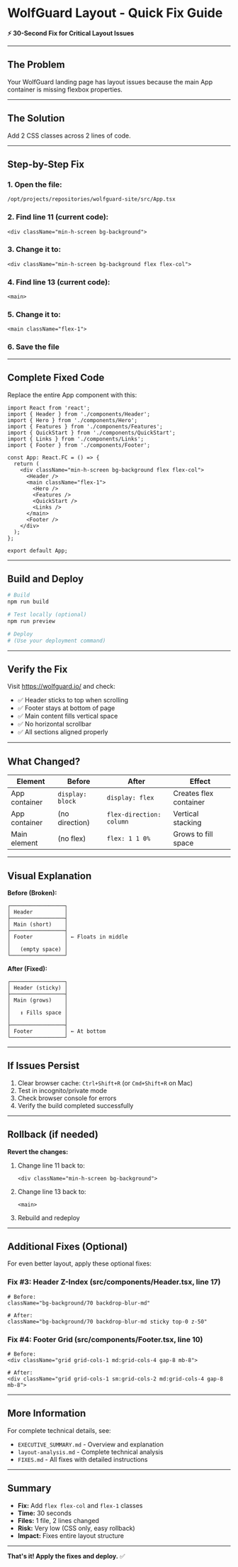 # WolfGuard Layout - Quick Fix Guide

**⚡ 30-Second Fix for Critical Layout Issues**

---

## The Problem

Your WolfGuard landing page has layout issues because the main App container is missing flexbox properties.

---

## The Solution

Add 2 CSS classes across 2 lines of code.

---

## Step-by-Step Fix

### 1. Open the file:
```
/opt/projects/repositories/wolfguard-site/src/App.tsx
```

### 2. Find line 11 (current code):
```tsx
<div className="min-h-screen bg-background">
```

### 3. Change it to:
```tsx
<div className="min-h-screen bg-background flex flex-col">
```

### 4. Find line 13 (current code):
```tsx
<main>
```

### 5. Change it to:
```tsx
<main className="flex-1">
```

### 6. Save the file

---

## Complete Fixed Code

Replace the entire App component with this:

```tsx
import React from 'react';
import { Header } from './components/Header';
import { Hero } from './components/Hero';
import { Features } from './components/Features';
import { QuickStart } from './components/QuickStart';
import { Links } from './components/Links';
import { Footer } from './components/Footer';

const App: React.FC = () => {
  return (
    <div className="min-h-screen bg-background flex flex-col">
      <Header />
      <main className="flex-1">
        <Hero />
        <Features />
        <QuickStart />
        <Links />
      </main>
      <Footer />
    </div>
  );
};

export default App;
```

---

## Build and Deploy

```bash
# Build
npm run build

# Test locally (optional)
npm run preview

# Deploy
# (Use your deployment command)
```

---

## Verify the Fix

Visit https://wolfguard.io/ and check:

- ✅ Header sticks to top when scrolling
- ✅ Footer stays at bottom of page
- ✅ Main content fills vertical space
- ✅ No horizontal scrollbar
- ✅ All sections aligned properly

---

## What Changed?

| Element | Before | After | Effect |
|---------|--------|-------|--------|
| App container | `display: block` | `display: flex` | Creates flex container |
| App container | (no direction) | `flex-direction: column` | Vertical stacking |
| Main element | (no flex) | `flex: 1 1 0%` | Grows to fill space |

---

## Visual Explanation

**Before (Broken):**
```
┌─────────────────┐
│ Header          │
├─────────────────┤
│ Main (short)    │
├─────────────────┤
│ Footer          │ ← Floats in middle
│                 │
│   (empty space) │
└─────────────────┘
```

**After (Fixed):**
```
┌─────────────────┐
│ Header (sticky) │
├─────────────────┤
│ Main (grows)    │
│                 │
│   ↕ Fills space │
│                 │
├─────────────────┤
│ Footer          │ ← At bottom
└─────────────────┘
```

---

## If Issues Persist

1. Clear browser cache: `Ctrl+Shift+R` (or `Cmd+Shift+R` on Mac)
2. Test in incognito/private mode
3. Check browser console for errors
4. Verify the build completed successfully

---

## Rollback (if needed)

**Revert the changes:**

1. Change line 11 back to:
   ```tsx
   <div className="min-h-screen bg-background">
   ```

2. Change line 13 back to:
   ```tsx
   <main>
   ```

3. Rebuild and redeploy

---

## Additional Fixes (Optional)

For even better layout, apply these optional fixes:

### Fix #3: Header Z-Index (src/components/Header.tsx, line 17)
```tsx
# Before:
className="bg-background/70 backdrop-blur-md"

# After:
className="bg-background/70 backdrop-blur-md sticky top-0 z-50"
```

### Fix #4: Footer Grid (src/components/Footer.tsx, line 10)
```tsx
# Before:
<div className="grid grid-cols-1 md:grid-cols-4 gap-8 mb-8">

# After:
<div className="grid grid-cols-1 sm:grid-cols-2 md:grid-cols-4 gap-8 mb-8">
```

---

## More Information

For complete technical details, see:
- `EXECUTIVE_SUMMARY.md` - Overview and explanation
- `layout-analysis.md` - Complete technical analysis
- `FIXES.md` - All fixes with detailed instructions

---

## Summary

- **Fix:** Add `flex flex-col` and `flex-1` classes
- **Time:** 30 seconds
- **Files:** 1 file, 2 lines changed
- **Risk:** Very low (CSS only, easy rollback)
- **Impact:** Fixes entire layout structure

---

**That's it! Apply the fixes and deploy.** ✅
